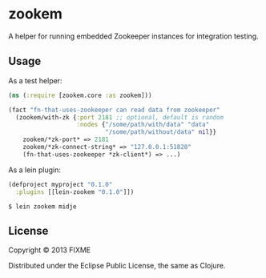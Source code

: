 # zookem

A helper for running embedded Zookeeper instances for integration testing.

## Usage

As a test helper:

```clj
(ns (:require [zookem.core :as zookem]))

(fact "fn-that-uses-zookeeper can read data from zookeeper"
  (zookem/with-zk {:port 2181 ;; optional, default is random
                   :nodes {"/some/path/with/data" "data"
                           "/some/path/without/data" nil}}
    zookem/*zk-port* => 2181
    zookem/*zk-connect-string* => "127.0.0.1:51828"
    (fn-that-uses-zookeeper *zk-client*) => ...)
```

As a lein plugin:

```clj
(defproject myproject "0.1.0"
  :plugins [[lein-zookem "0.1.0"]])
```

    $ lein zookem midje

## License

Copyright © 2013 FIXME

Distributed under the Eclipse Public License, the same as Clojure.
